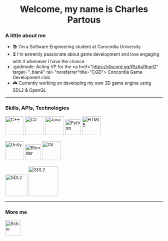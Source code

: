 <!--
https://discord.gg/fRzAuRhqrD
**wokidoo/wokidoo** is a ✨ _special_ ✨ repository because its `README.md` (this file) appears on your GitHub profile.
Here are some ideas to get you started:
- 🔭 I’m currently working on ...
- 🌱 I’m currently learning ...
- 👯 I’m looking to collaborate on ...
- 🤔 I’m looking for help with ...
- 💬 Ask me about ...
- 📫 How to reach me: ...
- 😄 Pronouns: ...
- ⚡ Fun fact: ...
-->
<!DOCTYPE html>

<h1 align="center" title="Thanks for coming!">
  Welcome, my name is Charles Partous
</h1>

### A little about me

- 📚 I'm a Software Engineering student at Concordia University<br>
- ⏳ I'm extremly passionate about game development and love engaging with it whenever I have the chance<br>
- :godmode: Acting VP for the <a href="https://discord.gg/fRzAuRhqrD" target="_blank" rel="noreferrer"title="CGD"> Concordia Game Development</a> club<br>
- 🎮 Currently working on developing my own 3D game engine using SDL2 & OpenGL<br>

---
  ### Skills, APIs, Technologies
<p align="left">
  <a href="https://learn.microsoft.com/en-us/cpp/?view=msvc-170" target="_blank" rel="noreferrer" title="C++"><img src="https://raw.githubusercontent.com/danielcranney/readme-generator/main/public/icons/skills/cplusplus-colored.svg" width="60" height="auto" alt="C++"></a>
  <a href="https://docs.microsoft.com/en-us/dotnet/csharp/" target="_blank" rel="noreferrer" title="C#"><img src="https://raw.githubusercontent.com/danielcranney/readme-generator/main/public/icons/skills/csharp-colored.svg" width="60" height="auto" alt="C#" /></a>
  <a href="https://www.oracle.com/java/" target="_blank" rel="noreferrer" title="Java"><img src="https://raw.githubusercontent.com/danielcranney/readme-generator/main/public/icons/skills/java-colored.svg" width="60" height="auto" alt="Java" /></a>
  <a href="https://www.python.org/" target="_blank" rel="noreferrer" title="Python"><img src="https://s3.dualstack.us-east-2.amazonaws.com/pythondotorg-assets/media/files/python-logo-only.svg" width="50" height="auto" alt="Python" /></a>
  <a href="https://developer.mozilla.org/en-US/docs/Glossary/HTML5" target="_blank" rel="noreferrer"title="HTML5"><img src="https://raw.githubusercontent.com/danielcranney/readme-generator/main/public/icons/skills/html5-colored.svg" width="60" height="auto" alt="HTML5" /></a>
  <br><br>
  <a href="https://unity.com/" target="_blank" rel="noreferrer" title="Unity"><img src="https://cdn.sanity.io/images/fuvbjjlp/production/5f7464b6dd8019b8c97924bc719cb7f064705a65-91x100.png" width="60" height="auto" alt="Unity" /></a>
  <a href="https://www.blender.org/" target="_blank" rel="noreferrer" title="Blender"><img src="https://download.blender.org/branding/community/blender_community_badge_white.svg" width="50" height="auto" alt="Blender" /></a>
  <a href="https://git-scm.com/" target="_blank" rel="noreferrer" title="Git"><img src="https://raw.githubusercontent.com/danielcranney/readme-generator/main/public/icons/skills/git-colored.svg" width="60" height="auto" alt="Git" /></a>
  <br><br>
  <a href="https://www.libsdl.org/" target="_blank" rel="noreferrer" title="SDL2"><img src="https://www.libsdl.org/media/SDL_logo.png" width="70" height="auto" alt="SDL2" /></a>
  <a href="https://www.opengl.org/" target="_blank" rel="noreferrer" title="openGL"><img src="https://upload.wikimedia.org/wikipedia/commons/thumb/e/e9/Opengl-logo.svg/120px-Opengl-logo.svg.png?20230524144527" width="95" height="auto" alt="SDL2" /></a>
</p>

---
### More me
<p class="ex1" align="left">
  <a href="https://wokidoo.itch.io/" target="_blank" rel="noreferrer" title="Itch.io">
    <img src="https://static.itch.io/images/app-icon.svg" width="50" height="auto" alt="Itch.io">
  </a>
</p>
